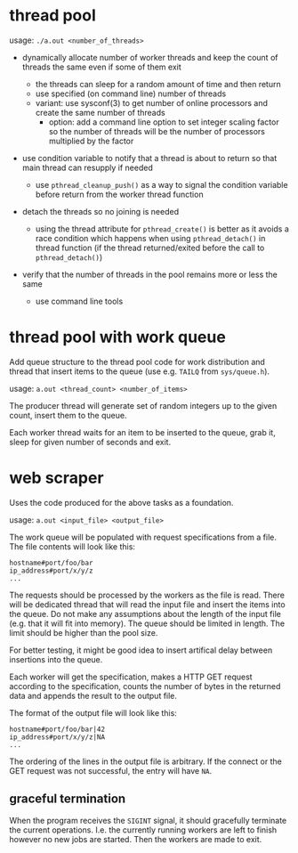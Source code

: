 # thread pool

usage: `./a.out <number_of_threads>`

- dynamically allocate number of worker threads and keep the count of threads
  the same even if some of them exit
  - the threads can sleep for a random amount of time and then return
  - use specified (on command line) number of threads
  - variant: use sysconf(3) to get number of online processors and create the
    same number of threads
    - option: add a command line option to set integer scaling factor so the
      number of threads will be the number of processors multiplied by the
      factor

- use condition variable to notify that a thread is about to return so that main
  thread can resupply if needed
  - use `pthread_cleanup_push()` as a way to signal the condition variable
    before return from the worker thread function

- detach the threads so no joining is needed
  - using the thread attribute for `pthread_create()` is better as it avoids a
    race condition which happens when using `pthread_detach()` in thread
    function (if the thread returned/exited before the call to
    `pthread_detach()`)

- verify that the number of threads in the pool remains more or less the same
  - use command line tools

# thread pool with work queue

Add queue structure to the thread pool code for work distribution and thread
that insert items to the queue (use e.g. `TAILQ` from `sys/queue.h`).

usage: `a.out <thread_count> <number_of_items>`

The producer thread will generate set of random integers up to the given count,
insert them to the queue.

Each worker thread waits for an item to be inserted to the queue, grab it,
sleep for given number of seconds and exit.

# web scraper

Uses the code produced for the above tasks as a foundation.

usage: `a.out <input_file> <output_file>`

The work queue will be populated with request specifications from a file.
The file contents will look like this:
```
hostname#port/foo/bar
ip_address#port/x/y/z
...
```

The requests should be processed by the workers as the file is read.
There will be dedicated thread that will read the input file and insert
the items into the queue.
Do not make any assumptions about the length of the input file (e.g. that it
will fit into memory). The queue should be limited in length. The limit should
be higher than the pool size.

For better testing, it might be good idea to insert artifical delay between
insertions into the queue.

Each worker will get the specification, makes a HTTP GET request according to
the specification, counts the number of bytes in the returned data and appends
the result to the output file.

The format of the output file will look like this:
```
hostname#port/foo/bar|42
ip_address#port/x/y/z|NA
...
```

The ordering of the lines in the output file is arbitrary. If the connect or the
GET request was not successful, the entry will have `NA`.

## graceful termination

When the program receives the `SIGINT` signal, it should gracefully terminate 
the current operations. I.e. the currently running workers are left to finish
however no new jobs are started. Then the workers are made to exit.
